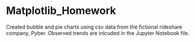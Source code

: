 # Matplotlib_Homework
Created bubble and pie charts using csv data from the fictional rideshare company, Pyber. Observed trends are inlcuded in the Jupyter Notebook file. 
